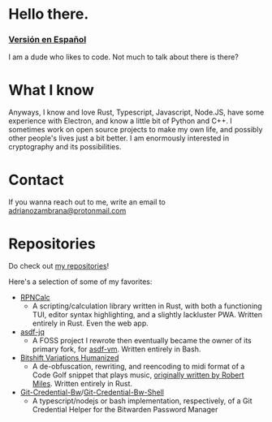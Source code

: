 # Hello there.
### [Versión en Español](https://spanish.azmcode.dev)
I am a dude who likes to code.
Not much to talk about there is there?

# What I know
Anyways, I know and love Rust, Typescript, Javascript, Node.JS, have some experience with Electron, and know a little bit of Python and C++.
I sometimes work on open source projects to make my own life, and possibly other people's lives just a bit better.
I am enormously interested in cryptography and its possibilities.

# Contact
If you wanna reach out to me, write an email to adrianozambrana@protonmail.com

# Repositories
Do check out [my repositories](https://github.com/AZMCode)!

Here's a selection of some of my favorites:

 - [RPNCalc](https://github.com/AZMCode/rpncalc)
   - A scripting/calculation library written in Rust, with both a functioning TUI, editor syntax highlighting, and a slightly lackluster PWA. Written entirely in Rust. Even the web app.
 - [asdf-jq](https://github.com/AZMCode/asdf-jq)
   - A FOSS project I rewrote then eventually became the owner of its primary fork, for [asdf-vm](https://github.com/asdf-vm/asdf). Written entirely in Bash.
 - [Bitshift Variations Humanized](https://github.com/Bitshift-variations-humanized)
   - A de-obfuscation, rewriting, and reencoding to midi format of a Code Golf snippet that plays music, [originally written by Robert Miles](https://www.youtube.com/watch?v=MqZgoNRERY8). Written entirely in Rust.
 - [Git-Credential-Bw](https://github.com/AZMCode/git-credential-bw)/[Git-Credential-Bw-Shell](https://github.com/AZMCode/git-credential-bw-shell)
   - A typescript/nodejs or bash implementation, respectively,  of a Git Credential Helper for the Bitwarden Password Manager
